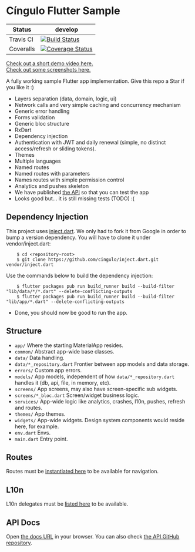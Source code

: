 # Cíngulo Flutter Sample

| Status    | develop                                                                                                                                                                    |
|-----------|----------------------------------------------------------------------------------------------------------------------------------------------------------------------------|
| Travis CI | [![Build Status](https://travis-ci.com/cingulo/flutter-sample.svg?branch=develop)](https://travis-ci.com/cingulo/flutter-sample)                                           |
| Coveralls | [![Coverage Status](https://coveralls.io/repos/github/cingulo/flutter-sample/badge.svg?branch=adjusts)](https://coveralls.io/github/cingulo/flutter-sample?branch=adjusts) |

[Check out a short demo video here.](https://github.com/cingulo/flutter-sample/blob/develop/screenshots/0_demo.mp4)  
[Check out some screenshots here.](https://github.com/cingulo/flutter-sample/tree/develop/screenshots)

A fully working sample Flutter app implementation. Give this repo a Star if you like it :)

- Layers separation (data, domain, logic, ui)
- Network calls and very simple caching and concurrency mechanism
- Generic error handling
- Forms validation
- Generic bloc structure
- RxDart
- Dependency injection
- Authentication with JWT and daily renewal (simple, no distinct access/refresh or sliding tokens).
- Themes
- Multiple languages
- Named routes
- Named routes with parameters
- Names routes with simple permission control
- Analytics and pushes skeleton
- We have published [the API](https://api-sample.cingulo.com/docs) so that you can test the app
- Looks good but... it is still missing tests (TODO) :(

## Dependency Injection

This project uses [inject.dart](https://github.com/cingulo/inject.dart). We only had to fork it from Google in order to bump a version dependency. You will have to clone it under vendor/inject.dart:

```
    $ cd <repository-root>
    $ git clone https://github.com/cingulo/inject.dart.git vendor/inject.dart
```

Use the commands below to build the dependency injection:

```
    $ flutter packages pub run build_runner build --build-filter "lib/data/*/*.dart" --delete-conflicting-outputs
    $ flutter packages pub run build_runner build --build-filter "lib/app/*.dart" --delete-conflicting-outputs
```

- Done, you should now be good to run the app. 


## Structure

- `app/` Where the starting MaterialApp resides.
- `common/` Abstract app-wide base classes.
- `data/` Data handling.
- `data/*_repository.dart` Frontier between app models and data storage.
- `errors/` Custom app errors.
- `models/` App models, independent of how `data/*_repository.dart` handles it (db, api, file, in memory, etc).
- `screens/` App screens, may also have screen-specific sub widgets.
- `screens/*_bloc.dart` Screen/widget business logic.
- `services/` App-wide logic like analytics, crashes, l10n, pushes, refresh and routes.
- `themes/` App themes.
- `widgets/` App-wide widgets. Design system components would reside here, for example.
- `env.dart` Envs.
- `main.dart` Entry point.

## Routes

Routes must be [instantiated here](https://github.com/cingulo/flutter-sample/blob/1c2c8bbe7fa430e69d9655dc1bde6589c5bc44e5/lib/services/router_service.dart#L18) to be available for navigation.

## L10n

L10n delegates must be [listed here](https://github.com/cingulo/flutter-sample/blob/1c2c8bbe7fa430e69d9655dc1bde6589c5bc44e5/lib/services/l10n_service.dart#L21) to be available.


## API Docs

Open [the docs URL](https://api-sample.cingulo.com/docs) in your browser. You can also check [the API GitHub repository](https://github.com/cingulo/api-sample).
